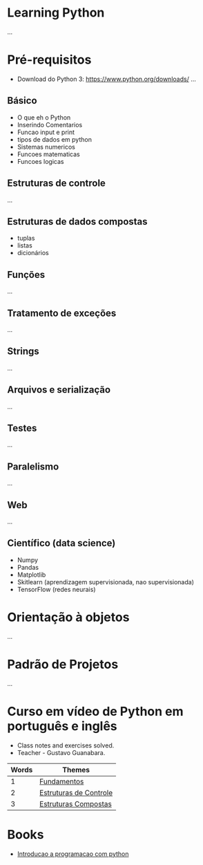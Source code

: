 # **Learning Python**
...

# Pré-requisitos
- Download do Python 3: https://www.python.org/downloads/
...
## Básico
  - O que eh o Python
  - Inserindo Comentarios
  - Funcao input e print
  - tipos de dados em python
  - Sistemas numericos
  - Funcoes matematicas
  - Funcoes logicas
  
## Estruturas de controle
...
 
## Estruturas de dados compostas
 - tuplas
 - listas
 - dicionários
 
 
## Funções
...
## Tratamento de exceções
...
## Strings
...
## Arquivos e serialização
...
## Testes
...
## Paralelismo
...
## Web
...
## Científico (data science)
- Numpy
- Pandas
- Matplotlib
- Skitlearn (aprendizagem supervisionada, nao supervisionada)
- TensorFlow (redes neurais)
# Orientação à objetos
...
# Padrão de Projetos
...
# Curso em vídeo de Python em português e inglês
- Class notes and exercises solved.
- Teacher - Gustavo Guanabara.

Words   | Themes
-------- | ---
1 | [Fundamentos](https://www.youtube.com/playlist?list=PLHz_AreHm4dlKP6QQCekuIPky1CiwmdI6)
2 | [Estruturas de Controle](https://www.youtube.com/playlist?list=PLHz_AreHm4dk_nZHmxxf_J0WRAqy5Czye)
3 | [Estruturas Compostas](https://www.youtube.com/watch?v=0LB3FSfjvao&list=PLHz_AreHm4dksnH2jVTIVNviIMBVYyFnH)


# Books
- [Introducao a programacao com python]()
